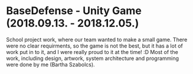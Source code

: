 # BaseDefense - Unity Game (2018.09.13. - 2018.12.05.)

School project work, where our team wanted to make a small game. There were no clear requirments, so the game is not the best, but it has a lot of work put in to it, and I were really proud to it at the time! :D
Most of the work, including design, artwork, system architecture and programming were done by me (Bartha Szabolcs).
